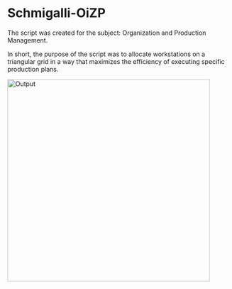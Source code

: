 # Schmigalli-OiZP
The script was created for the subject: Organization and Production Management.

In short, the purpose of the script was to allocate workstations on a triangular grid in a way that maximizes the efficiency of executing specific production plans.

<img width="456" alt="Output" src="https://github.com/Piotr98765/Schmigalli-OiZP/assets/61555492/8d59c1af-c14c-4336-8e4e-fecd19b11b5c">




